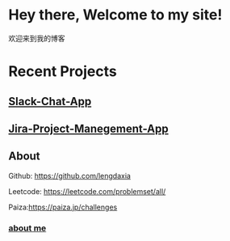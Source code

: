# Hey there, Welcome to my site!

欢迎来到我的博客

# Recent Projects

## [Slack-Chat-App](/projects/slack-clone/readme.md)

## [Jira-Project-Manegement-App](/projects/jira-clone/readme.md)

## About

Github: https://github.com/lengdaxia

Leetcode: https://leetcode.com/problemset/all/

Paiza:https://paiza.jp/challenges

### [about me](/myblogs/about/aboutme)
